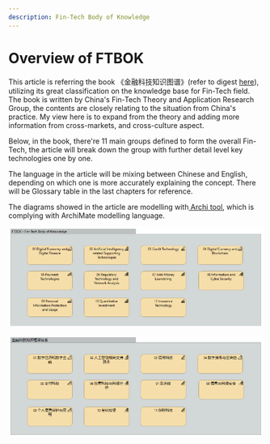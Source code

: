 ```yaml
---
description: Fin-Tech Body of Knowledge
---
```


# Overview of FTBOK

This article is referring the book 《金融科技知识图谱》\(refer to digest [here](https://www.practicalmoneyskills.com.cn/resources/fintech-glossary)\), utilizing its great classification on the knowledge base for Fin-Tech field. The book is written by China's Fin-Tech Theory and Application Research Group, the contents are closely relating to the situation from China's practice. My view here is to expand from the theory and adding more information from cross-markets, and cross-culture aspect.

Below, in the book, there're 11 main groups defined to form the overall Fin-Tech, the article will break down the group with further detail level key technologies one by one.

The language in the article will be mixing between Chinese and English, depending on which one is more accurately explaining the concept. There will be Glossary table in the last chapters for reference.

The diagrams showed in the article are modelling with[ Archi tool](https://www.archimatetool.com/), which is complying with ArchiMate modelling language.

![Fin-Tech Body of Knowledge Overview](.gitbook/assets/image.png)

![&#x91D1;&#x878D;&#x79D1;&#x6280;&#x77E5;&#x8BC6;&#x6846;&#x67B6;&#x4F53;&#x7CFB;&#x6982;&#x89C8;](.gitbook/assets/image%20%281%29.png)

